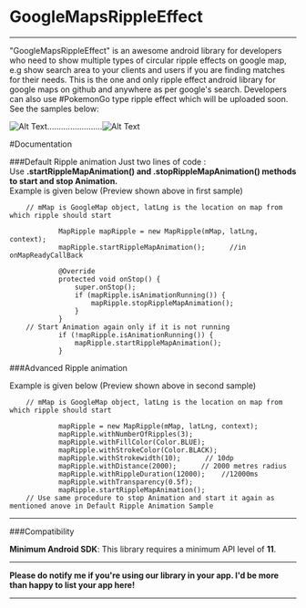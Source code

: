 # GoogleMapsRippleEffect
----  
"GoogleMapsRippleEffect" is an awesome android library for developers who need to show multiple types of circular ripple effects on google map, e.g show search area to your clients and users if you are finding matches for their needs. This is the one and only ripple effect android library for google maps on github and anywhere as per google's search. Developers can also use #PokemonGo type ripple effect which will be uploaded soon. See the samples below:

![Alt Text](https://github.com/arsy1995/GoogleMapsRippleEffect/blob/master/gifs/Sample2.gif)........................![Alt Text](https://github.com/arsy1995/GoogleMapsRippleEffect/blob/master/gifs/Sample1.gif)




#Documentation

###Default Ripple animation
Just two lines of code :  
Use **.startRippleMapAnimation() and .stopRippleMapAnimation() methods to start and stop Animation.**     
Example is given below (Preview shown above in first sample)
  
        // mMap is GoogleMap object, latLng is the location on map from which ripple should start
              
                MapRipple mapRipple = new MapRipple(mMap, latLng, context);
                mapRipple.startRippleMapAnimation();      //in onMapReadyCallBack
        
                @Override
                protected void onStop() {
                    super.onStop();
                    if (mapRipple.isAnimationRunning()) {
                        mapRipple.stopRippleMapAnimation();
                    }
                }
        // Start Animation again only if it is not running
                if (!mapRipple.isAnimationRunning()) {
                    mapRipple.startRippleMapAnimation();
                }
     

		
###Advanced Ripple animation

Example is given below (Preview shown above in second sample)
  
        // mMap is GoogleMap object, latLng is the location on map from which ripple should start
              
                mapRipple = new MapRipple(mMap, latLng, context);
                mapRipple.withNumberOfRipples(3);
                mapRipple.withFillColor(Color.BLUE);
                mapRipple.withStrokeColor(Color.BLACK);
                mapRipple.withStrokewidth(10);      // 10dp
                mapRipple.withDistance(2000);      // 2000 metres radius
                mapRipple.withRippleDuration(12000);    //12000ms
                mapRipple.withTransparency(0.5f);
                mapRipple.startRippleMapAnimation();
        // Use same procedure to stop Animation and start it again as mentioned anove in Default Ripple Animation Sample
				
				
				         
------
###Compatibility

**Minimum Android SDK**: This library requires a minimum API level of **11**.    

---------

 **Please do notify me if you're using our library in your app. I'd be more than happy to list your app here!**    


---------

